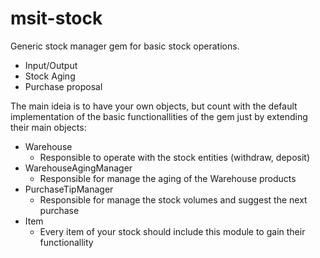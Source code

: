 msit-stock
==========

Generic stock manager gem for basic stock operations.
  - Input/Output
  - Stock Aging
  - Purchase proposal

The main ideia is to have your own objects, but count with the default implementation of the basic functionallities of the gem just by extending their main objects:
  + Warehouse
    - Responsible to operate with the stock entities (withdraw, deposit)
  + WarehouseAgingManager
    - Responsible for manage the aging of the Warehouse products
  + PurchaseTipManager
    - Responsible for manage the stock volumes and suggest the next purchase
  + Item
    - Every item of your stock should include this module to gain their functionallity
